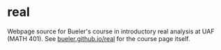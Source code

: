 # real

Webpage source for Bueler's course in introductory real analysis at UAF (MATH 401).  See [bueler.github.io/real](https://bueler.github.io/real) for the course page itself.
